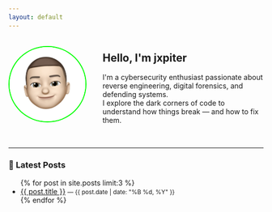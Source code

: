 ```yaml
---
layout: default
---
```


<div style="display: flex; align-items: center; gap: 2rem; margin-bottom: 2rem;">
  <img src="/assets/img/me.jpg" alt="profile" style="width: 150px; border-radius: 50%; border: 2px solid #0f0;" />
  <div>
    <h2>Hello, I'm <strong>jxpiter</strong></h2>
    <p>
      I'm a cybersecurity enthusiast passionate about reverse engineering, digital forensics, and defending systems.<br>
      I explore the dark corners of code to understand how things break — and how to fix them.
    </p>
  </div>
</div>

---

### 🧠 Latest Posts

<ul>
  {% for post in site.posts limit:3 %}
    <li>
      <a href="{{ post.url }}">{{ post.title }}</a>
      <small> — {{ post.date | date: "%B %d, %Y" }}</small>
    </li>
  {% endfor %}
</ul>
